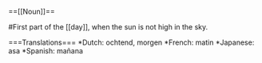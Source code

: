 ==[[Noun]]==

#First part of the [[day]], when the sun is not high in the sky.

===Translations===
*Dutch: ochtend, morgen
*French: matin
*Japanese: asa
*Spanish: mañana